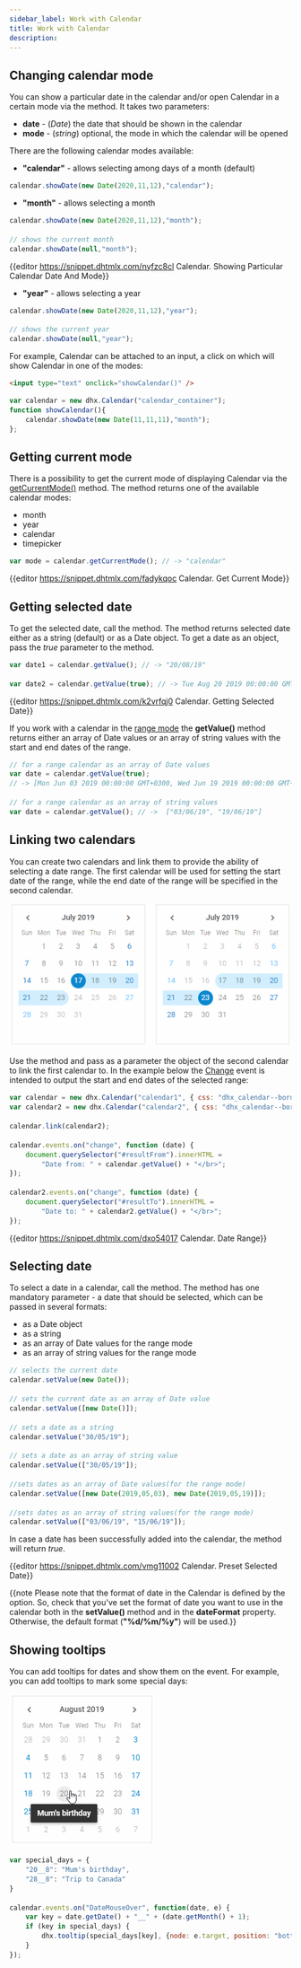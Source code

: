 ```yaml
---
sidebar_label: Work with Calendar
title: Work with Calendar
description:
---          
```


## Changing calendar mode

You can show a particular date in the calendar and/or open Calendar in a certain mode via the [](calendar/api/calendar_showdate_method.md) method. It takes two parameters:

- **date** - (*Date*) the date that should be shown in the calendar
- **mode** - (*string*)	optional, the mode in which the calendar will be opened

There are the following calendar modes available:

- **"calendar"** - allows selecting among days of a month (default)

~~~js
calendar.showDate(new Date(2020,11,12),"calendar");
~~~

- **"month"** - allows selecting a month

~~~js
calendar.showDate(new Date(2020,11,12),"month");

// shows the current month
calendar.showDate(null,"month");
~~~

{{editor    https://snippet.dhtmlx.com/nyfzc8cl	Calendar. Showing Particular Calendar Date And Mode}}

- **"year"** - allows selecting a year

~~~js
calendar.showDate(new Date(2020,11,12),"year");

// shows the current year
calendar.showDate(null,"year");
~~~

For example, Calendar can be attached to an input, a click on which will show Calendar in one of the modes:

~~~html
<input type="text" onclick="showCalendar()" />
~~~

~~~js
var calendar = new dhx.Calendar("calendar_container");
function showCalendar(){
	calendar.showDate(new Date(11,11,11),"month");
};
~~~

## Getting current mode

There is a possibility to get the current mode of displaying Calendar via the [getCurrentMode()](calendar/api/calendar_getcurrentmode_method.md) method. The method returns one of the available calendar modes:

- month
- year
- calendar
- timepicker

~~~js
var mode = calendar.getCurrentMode(); // -> "calendar"
~~~

{{editor    https://snippet.dhtmlx.com/fadykqoc	Calendar. Get Current Mode}}

## Getting selected date

To get the selected date, call the [](calendar/api/calendar_getvalue_method.md) method. The method returns selected date either as a string (default) or as a Date object. 
To get a date as an object, pass the *true* parameter to the method.

~~~js
var date1 = calendar.getValue(); // -> "20/08/19"

var date2 = calendar.getValue(true); // -> Tue Aug 20 2019 00:00:00 GMT+0300 
~~~

{{editor    https://snippet.dhtmlx.com/k2vrfqj0	Calendar. Getting Selected Date}}

If you work with a calendar in the [range mode](calendar/configuring.md#rangemode) the **getValue()** method returns either an array of Date values or an array of string values with the start and end dates of the range.

~~~js
// for a range calendar as an array of Date values 
var date = calendar.getValue(true); 
// -> [Mon Jun 03 2019 00:00:00 GMT+0300, Wed Jun 19 2019 00:00:00 GMT+0300]

// for a range calendar as an array of string values 
var date = calendar.getValue(); // ->  ["03/06/19", "19/06/19"]
~~~

## Linking two calendars

You can create two calendars and link them to provide the ability of selecting a date range. The first calendar will be used for setting the start date of the range, while the end date of the range will be specified in the
second calendar. 

![](../assets/calendar/date_range.png)

Use the [](calendar/api/calendar_link_method.md) method and pass as a parameter the object of the second calendar to link the first calendar to.
In the example below the [Change](calendar/api/calendar_change_event.md) event is intended to output the start and end dates of the selected range:

~~~js
var calendar = new dhx.Calendar("calendar1", { css: "dhx_calendar--bordered" });
var calendar2 = new dhx.Calendar("calendar2", { css: "dhx_calendar--bordered" });

calendar.link(calendar2);

calendar.events.on("change", function (date) {
	document.querySelector("#resultFrom").innerHTML = 
    	"Date from: " + calendar.getValue() + "</br>";
});

calendar2.events.on("change", function (date) {
	document.querySelector("#resultTo").innerHTML = 
    	"Date to: " + calendar2.getValue() + "</br>";
});
~~~

{{editor    https://snippet.dhtmlx.com/dxo54017	Calendar. Date Range}}

## Selecting date 

To select a date in a calendar, call the [](calendar/api/calendar_setvalue_method.md) method. The method has one mandatory parameter - a date that should be selected, which can be passed in several formats:

- as a Date object
- as a string
- as an array of Date values for the range mode
- as an array of string values for the range mode

~~~js
// selects the current date
calendar.setValue(new Date());

// sets the current date as an array of Date value
calendar.setValue([new Date()]);
 
// sets a date as a string
calendar.setValue("30/05/19");

// sets a date as an array of string value
calendar.setValue(["30/05/19"]);

//sets dates as an array of Date values(for the range mode)
calendar.setValue([new Date(2019,05,03), new Date(2019,05,19)]);

//sets dates as an array of string values(for the range mode)
calendar.setValue(["03/06/19", "15/06/19"]);
~~~

In case a date has been successfully added into the calendar, the method will return *true*.

{{editor    https://snippet.dhtmlx.com/vmg11002	Calendar. Preset Selected Date}}


{{note Please note that the format of date in the Calendar is defined by the [](calendar/api/calendar_dateformat_config.md) option. So, check that you've set the format of date you want to use in the calendar both in the
**setValue()** method and in the **dateFormat** property. Otherwise, the default format (**"%d/%m/%y"**) will be used.}}

## Showing tooltips

You can add tooltips for dates and show them on the [](calendar/api/calendar_datemouseover_event.md) event. For example, you can add tooltips to mark some special days:

![](../assets/calendar/tooltips.png)

~~~js
var special_days = {
	"20__8": "Mum's birthday",
	"28__8": "Trip to Canada"
}

calendar.events.on("DateMouseOver", function(date, e) {
	var key = date.getDate() + "__" + (date.getMonth() + 1);
	if (key in special_days) {
		dhx.tooltip(special_days[key], {node: e.target, position: "bottom"});
	}
});
~~~





